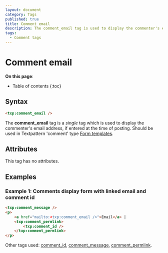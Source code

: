 ```yaml
---
layout: document
category: Tags
published: true
title: Comment email
description: The comment_email tag is used to display the commenter's email address, if entered at the time of posting.
tags:
  - Comment tags
---
```


# Comment email

**On this page**:

* Table of contents
{:toc}

## Syntax

~~~ html
<txp:comment_email />
~~~

The **comment_email** tag is a *single* tag which is used to display the commenter's email address, if entered at the time of posting. Should be used in Textpattern 'comment' type [Form templates](/themes/form-templates-explained).

## Attributes

This tag has no attributes.

## Examples

### Example 1: Comments display form with linked email and comment id

~~~ html
<txp:comment_message />
<p>
    <a href="mailto:<txp:comment_email />">Email</a> |
    <txp:comment_permlink>
        <txp:comment_id />
    </txp:comment_permlink>
</p>
~~~

Other tags used: [comment_id](comment_id), [comment_message](comment_message), [comment_permlink](comment_permlink).
